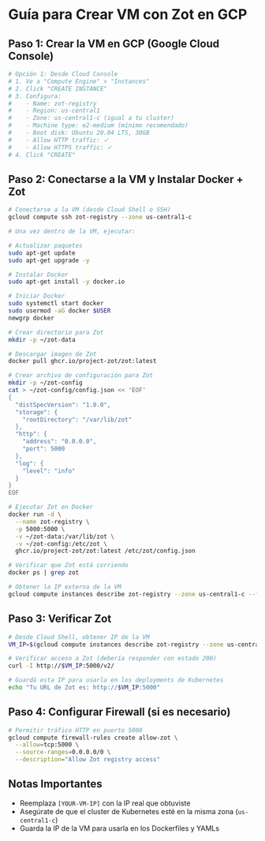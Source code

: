 # Guía para Crear VM con Zot en GCP

## Paso 1: Crear la VM en GCP (Google Cloud Console)

```bash
# Opción 1: Desde Cloud Console
# 1. Ve a "Compute Engine" > "Instances"
# 2. Click "CREATE INSTANCE"
# 3. Configura:
#    - Name: zot-registry
#    - Region: us-central1
#    - Zone: us-central1-c (igual a tu cluster)
#    - Machine type: e2-medium (mínimo recomendado)
#    - Boot disk: Ubuntu 20.04 LTS, 30GB
#    - Allow HTTP traffic: ✓
#    - Allow HTTPS traffic: ✓
# 4. Click "CREATE"
```

## Paso 2: Conectarse a la VM y Instalar Docker + Zot

```bash
# Conectarse a la VM (desde Cloud Shell o SSH)
gcloud compute ssh zot-registry --zone us-central1-c

# Una vez dentro de la VM, ejecutar:

# Actualizar paquetes
sudo apt-get update
sudo apt-get upgrade -y

# Instalar Docker
sudo apt-get install -y docker.io

# Iniciar Docker
sudo systemctl start docker
sudo usermod -aG docker $USER
newgrp docker

# Crear directorio para Zot
mkdir -p ~/zot-data

# Descargar imagen de Zot
docker pull ghcr.io/project-zot/zot:latest

# Crear archivo de configuración para Zot
mkdir -p ~/zot-config
cat > ~/zot-config/config.json << 'EOF'
{
  "distSpecVersion": "1.0.0",
  "storage": {
    "rootDirectory": "/var/lib/zot"
  },
  "http": {
    "address": "0.0.0.0",
    "port": 5000
  },
  "log": {
    "level": "info"
  }
}
EOF

# Ejecutar Zot en Docker
docker run -d \
  --name zot-registry \
  -p 5000:5000 \
  -v ~/zot-data:/var/lib/zot \
  -v ~/zot-config:/etc/zot \
  ghcr.io/project-zot/zot:latest /etc/zot/config.json

# Verificar que Zot está corriendo
docker ps | grep zot

# Obtener la IP externa de la VM
gcloud compute instances describe zot-registry --zone us-central1-c --format='get(networkInterfaces[0].accessConfigs[0].natIP)'
```

## Paso 3: Verificar Zot

```bash
# Desde Cloud Shell, obtener IP de la VM
VM_IP=$(gcloud compute instances describe zot-registry --zone us-central1-c --format='get(networkInterfaces[0].accessConfigs[0].natIP)')

# Verificar acceso a Zot (debería responder con estado 200)
curl -I http://$VM_IP:5000/v2/

# Guardá esta IP para usarla en los deployments de Kubernetes
echo "Tu URL de Zot es: http://$VM_IP:5000"
```

## Paso 4: Configurar Firewall (si es necesario)

```bash
# Permitir tráfico HTTP en puerto 5000
gcloud compute firewall-rules create allow-zot \
  --allow=tcp:5000 \
  --source-ranges=0.0.0.0/0 \
  --description="Allow Zot registry access"
```

## Notas Importantes

- Reemplaza `[YOUR-VM-IP]` con la IP real que obtuviste
- Asegúrate de que el cluster de Kubernetes esté en la misma zona (`us-central1-c`)
- Guarda la IP de la VM para usarla en los Dockerfiles y YAMLs

